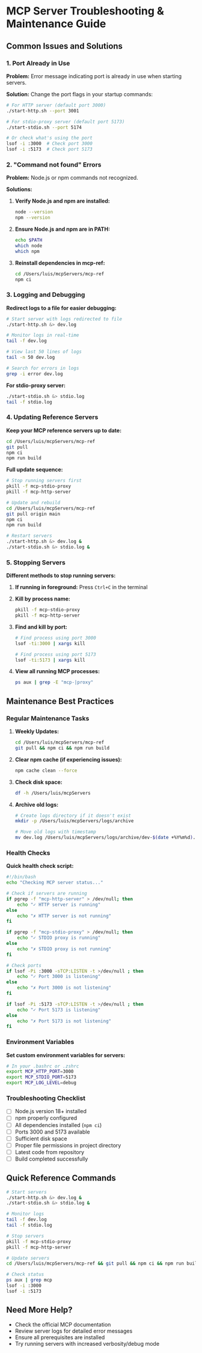 # MCP Server Troubleshooting & Maintenance Guide

## Common Issues and Solutions

### 1. Port Already in Use
**Problem:** Error message indicating port is already in use when starting servers.

**Solution:** Change the port flags in your startup commands:
```bash
# For HTTP server (default port 3000)
./start-http.sh --port 3001

# For stdio-proxy server (default port 5173)
./start-stdio.sh --port 5174

# Or check what's using the port
lsof -i :3000  # Check port 3000
lsof -i :5173  # Check port 5173
```

### 2. "Command not found" Errors
**Problem:** Node.js or npm commands not recognized.

**Solutions:**
1. **Verify Node.js and npm are installed:**
   ```bash
   node --version
   npm --version
   ```

2. **Ensure Node.js and npm are in PATH:**
   ```bash
   echo $PATH
   which node
   which npm
   ```

3. **Reinstall dependencies in mcp-ref:**
   ```bash
   cd /Users/luis/mcpServers/mcp-ref
   npm ci
   ```

### 3. Logging and Debugging

**Redirect logs to a file for easier debugging:**
```bash
# Start server with logs redirected to file
./start-http.sh &> dev.log

# Monitor logs in real-time
tail -f dev.log

# View last 50 lines of logs
tail -n 50 dev.log

# Search for errors in logs
grep -i error dev.log
```

**For stdio-proxy server:**
```bash
./start-stdio.sh &> stdio.log
tail -f stdio.log
```

### 4. Updating Reference Servers

**Keep your MCP reference servers up to date:**
```bash
cd /Users/luis/mcpServers/mcp-ref
git pull
npm ci
npm run build
```

**Full update sequence:**
```bash
# Stop running servers first
pkill -f mcp-stdio-proxy
pkill -f mcp-http-server

# Update and rebuild
cd /Users/luis/mcpServers/mcp-ref
git pull origin main
npm ci
npm run build

# Restart servers
./start-http.sh &> dev.log &
./start-stdio.sh &> stdio.log &
```

### 5. Stopping Servers

**Different methods to stop running servers:**

1. **If running in foreground:** Press `Ctrl+C` in the terminal

2. **Kill by process name:**
   ```bash
   pkill -f mcp-stdio-proxy
   pkill -f mcp-http-server
   ```

3. **Find and kill by port:**
   ```bash
   # Find process using port 3000
   lsof -ti:3000 | xargs kill
   
   # Find process using port 5173
   lsof -ti:5173 | xargs kill
   ```

4. **View all running MCP processes:**
   ```bash
   ps aux | grep -E "mcp-|proxy"
   ```

## Maintenance Best Practices

### Regular Maintenance Tasks

1. **Weekly Updates:**
   ```bash
   cd /Users/luis/mcpServers/mcp-ref
   git pull && npm ci && npm run build
   ```

2. **Clear npm cache (if experiencing issues):**
   ```bash
   npm cache clean --force
   ```

3. **Check disk space:**
   ```bash
   df -h /Users/luis/mcpServers
   ```

4. **Archive old logs:**
   ```bash
   # Create logs directory if it doesn't exist
   mkdir -p /Users/luis/mcpServers/logs/archive
   
   # Move old logs with timestamp
   mv dev.log /Users/luis/mcpServers/logs/archive/dev-$(date +%Y%m%d).log
   ```

### Health Checks

**Quick health check script:**
```bash
#!/bin/bash
echo "Checking MCP server status..."

# Check if servers are running
if pgrep -f "mcp-http-server" > /dev/null; then
    echo "✓ HTTP server is running"
else
    echo "✗ HTTP server is not running"
fi

if pgrep -f "mcp-stdio-proxy" > /dev/null; then
    echo "✓ STDIO proxy is running"
else
    echo "✗ STDIO proxy is not running"
fi

# Check ports
if lsof -Pi :3000 -sTCP:LISTEN -t >/dev/null ; then
    echo "✓ Port 3000 is listening"
else
    echo "✗ Port 3000 is not listening"
fi

if lsof -Pi :5173 -sTCP:LISTEN -t >/dev/null ; then
    echo "✓ Port 5173 is listening"
else
    echo "✗ Port 5173 is not listening"
fi
```

### Environment Variables

**Set custom environment variables for servers:**
```bash
# In your .bashrc or .zshrc
export MCP_HTTP_PORT=3000
export MCP_STDIO_PORT=5173
export MCP_LOG_LEVEL=debug
```

### Troubleshooting Checklist

- [ ] Node.js version 18+ installed
- [ ] npm properly configured
- [ ] All dependencies installed (`npm ci`)
- [ ] Ports 3000 and 5173 available
- [ ] Sufficient disk space
- [ ] Proper file permissions in project directory
- [ ] Latest code from repository
- [ ] Build completed successfully

## Quick Reference Commands

```bash
# Start servers
./start-http.sh &> dev.log &
./start-stdio.sh &> stdio.log &

# Monitor logs
tail -f dev.log
tail -f stdio.log

# Stop servers
pkill -f mcp-stdio-proxy
pkill -f mcp-http-server

# Update servers
cd /Users/luis/mcpServers/mcp-ref && git pull && npm ci && npm run build

# Check status
ps aux | grep mcp
lsof -i :3000
lsof -i :5173
```

## Need More Help?

- Check the official MCP documentation
- Review server logs for detailed error messages
- Ensure all prerequisites are installed
- Try running servers with increased verbosity/debug mode
